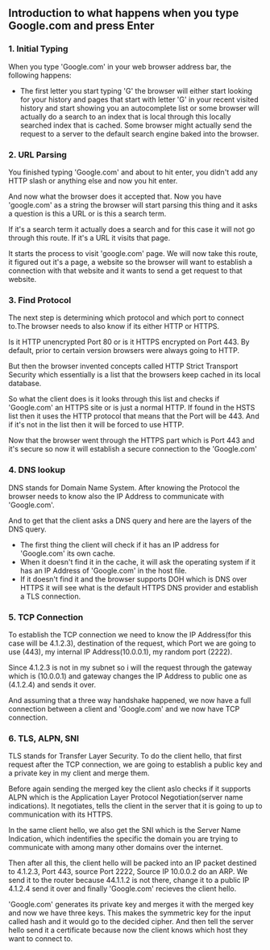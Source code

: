 ## Introduction to what happens when you type Google.com and press Enter

### 1. Initial Typing

When you type 'Google.com' in your web browser address bar, the following happens:
- The first letter you start typing 'G' the browser will either start looking for your history and pages that start with letter 'G' in your recent visited history and start showing you an autocomplete list or some browser will actually do a search to an index that is local through this locally searched index that is cached. Some browser might actually send the request to a server to the default search engine baked into the browser.

### 2. URL Parsing

You finished typing 'Google.com' and about to hit enter, you didn't add any HTTP slash or anything else and now you hit enter. 

And now what the browser does it accepted that. Now you have 'google.com' as a string the browser will start parsing this thing and it asks a question is this a URL or is this a search term.

 If it's a search term it actually does a search and for this case it will not go through this route. If it's a URL it visits that page. 

It starts the process to visit 'google.com' page. We will now take this route, it figured out it's a page, a website so the browser will want to establish a connection with that website and it wants to send a get request to that website.

### 3. Find Protocol

The next step is determining which protocol and which port to connect to.The browser needs to also know if its either HTTP or HTTPS.

Is it HTTP unencrypted Port 80 or is it HTTPS encrypted on Port 443. By default, prior to certain version browsers were always going to HTTP.

But then the browser invented concepts called HTTP Strict Transport Security which essentially is a list that the browsers keep cached in its local database. 

So what the client does is it looks through this list and checks if 'Google.com' an HTTPS site or is just a normal HTTP. If found in the HSTS list then it uses the HTTP protocol that means that the Port will be 443. And if it's not in the list then it will be forced to use HTTP.

Now that the browser went through the HTTPS part which is Port 443 and it's secure so now it will establish a secure connection to the 'Google.com'

### 4. DNS lookup

DNS stands for Domain Name System. After knowing the Protocol the browser needs to know also the IP Address to communicate with 'Google.com'.

And to get that the client asks a DNS query and here are the layers of the DNS query. 
- The first thing the client will check if it has an IP address for 'Google.com' its own cache.
- When it doesn't find it in the cache, it will ask the operating system if it has an IP Address of 'Google.com' in the host file.
- If it doesn't find it and the browser supports DOH which is DNS over HTTPS it will see what is the default HTTPS DNS provider and establish a TLS connection.

### 5. TCP Connection

To establish the TCP connection we need to know the IP Address(for this case will be 4.1.2.3), destination of the request, which Port we are going to use (443), my internal IP Address(10.0.0.1), my random port (2222).

Since 4.1.2.3 is not in my subnet so i will the request through the gateway which is (10.0.0.1) and gateway changes the IP Address to public one as (4.1.2.4) and sends it over.

And assuming that a three way handshake happened, we now have a full connection between a client and 'Google.com' and we now have TCP connection.

### 6. TLS, ALPN, SNI

TLS stands for Transfer Layer Security. To do the client hello, that first request after the TCP connection, we are going to establish a public key and a private key in my client and merge them. 

Before again sending the merged key the client aslo checks if it supports ALPN which is the Application Layer Protocol Negotiation(server name indications). It negotiates, tells the client in the server that it is going to up to communication with its HTTPS.

In the same client hello, we also get the SNI which is the Server Name Indication, which indentifies the specific the domain you are trying to communicate with among many other domains over the internet.

Then after all this, the client hello will be packed into an IP packet destined to 4.1.2.3, Port 443, source Port 2222, Source IP 10.0.0.2 do an ARP. We send it to the router because 44.1.1.2 is not there, change it to a public IP 4.1.2.4 send it over and finally 'Google.com' recieves the client hello.

'Google.com' generates its private key and merges it with the merged key and now we have three keys. This makes the symmetric key for the input called hash and it would go to the decided cipher. And then tell the server hello send it a certificate because now the client knows which host they want to connect to.